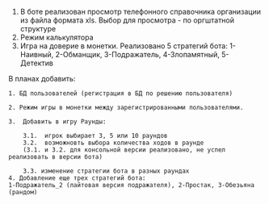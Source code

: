 1.  В боте реализован просмотр телефонного справочника организации из файла формата xls.
    Выбор для просмотра - по оргштатной структуре
2.  Режим калькулятора
3.  Игра на доверие в монетки.
    Реализовано 5 стратегий бота: 1-Наивный, 2-Обманщик, 3-Подражатель, 4-Злопамятный, 5- Детектив

В планах добавить:

    1. БД пользователей (регистрация в БД по решению пользователя)
    
    2. Режим игры в монетки между зарегистрированными пользователями.
    
    3.  Добавить в игру Раунды:
    
        3.1.  игрок выбирает 3, 5 или 10 раундов
        3.2.  возможновть выбора количества ходов в раунде
        (3.1. и 3.2. для консольной версии реализовано, не успел реализовать в версии бота)
        
        3.3. изменение стратегии бота в разных раундах
    4. Добавление еще трех стратегий бота:
    1-Подражатель_2 (лайтовая версия подражателя), 2-Простак, 3-Обезьяна (рандом)
